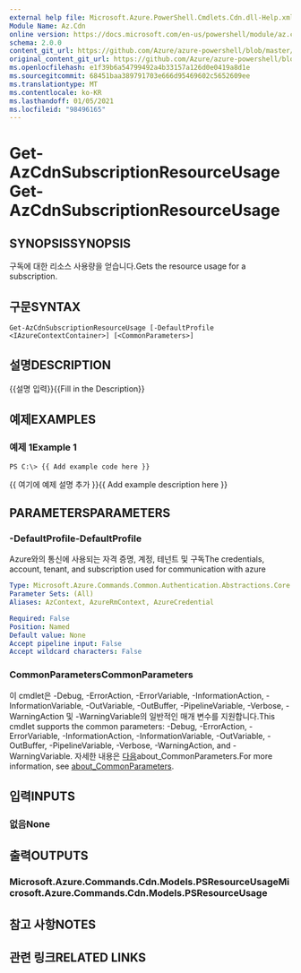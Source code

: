 ```yaml
---
external help file: Microsoft.Azure.PowerShell.Cmdlets.Cdn.dll-Help.xml
Module Name: Az.Cdn
online version: https://docs.microsoft.com/en-us/powershell/module/az.cdn/get-azcdnsubscriptionresourceusage
schema: 2.0.0
content_git_url: https://github.com/Azure/azure-powershell/blob/master/src/Cdn/Cdn/help/Get-AzCdnSubscriptionResourceUsage.md
original_content_git_url: https://github.com/Azure/azure-powershell/blob/master/src/Cdn/Cdn/help/Get-AzCdnSubscriptionResourceUsage.md
ms.openlocfilehash: e1f39b6a54799492a4b33157a126d0e0419a8d1e
ms.sourcegitcommit: 68451baa389791703e666d95469602c5652609ee
ms.translationtype: MT
ms.contentlocale: ko-KR
ms.lasthandoff: 01/05/2021
ms.locfileid: "98496165"
---
```

# <span data-ttu-id="73969-101">Get-AzCdnSubscriptionResourceUsage</span><span class="sxs-lookup"><span data-stu-id="73969-101">Get-AzCdnSubscriptionResourceUsage</span></span>

## <span data-ttu-id="73969-102">SYNOPSIS</span><span class="sxs-lookup"><span data-stu-id="73969-102">SYNOPSIS</span></span>
<span data-ttu-id="73969-103">구독에 대한 리소스 사용량을 얻습니다.</span><span class="sxs-lookup"><span data-stu-id="73969-103">Gets the resource usage for a subscription.</span></span>

## <span data-ttu-id="73969-104">구문</span><span class="sxs-lookup"><span data-stu-id="73969-104">SYNTAX</span></span>

```
Get-AzCdnSubscriptionResourceUsage [-DefaultProfile <IAzureContextContainer>] [<CommonParameters>]
```

## <span data-ttu-id="73969-105">설명</span><span class="sxs-lookup"><span data-stu-id="73969-105">DESCRIPTION</span></span>
<span data-ttu-id="73969-106">{{설명 입력}}</span><span class="sxs-lookup"><span data-stu-id="73969-106">{{Fill in the Description}}</span></span>

## <span data-ttu-id="73969-107">예제</span><span class="sxs-lookup"><span data-stu-id="73969-107">EXAMPLES</span></span>

### <span data-ttu-id="73969-108">예제 1</span><span class="sxs-lookup"><span data-stu-id="73969-108">Example 1</span></span>
```
PS C:\> {{ Add example code here }}
```

<span data-ttu-id="73969-109">{{ 여기에 예제 설명 추가 }}</span><span class="sxs-lookup"><span data-stu-id="73969-109">{{ Add example description here }}</span></span>

## <span data-ttu-id="73969-110">PARAMETERS</span><span class="sxs-lookup"><span data-stu-id="73969-110">PARAMETERS</span></span>

### <span data-ttu-id="73969-111">-DefaultProfile</span><span class="sxs-lookup"><span data-stu-id="73969-111">-DefaultProfile</span></span>
<span data-ttu-id="73969-112">Azure와의 통신에 사용되는 자격 증명, 계정, 테넌트 및 구독</span><span class="sxs-lookup"><span data-stu-id="73969-112">The credentials, account, tenant, and subscription used for communication with azure</span></span>

```yaml
Type: Microsoft.Azure.Commands.Common.Authentication.Abstractions.Core.IAzureContextContainer
Parameter Sets: (All)
Aliases: AzContext, AzureRmContext, AzureCredential

Required: False
Position: Named
Default value: None
Accept pipeline input: False
Accept wildcard characters: False
```

### <span data-ttu-id="73969-113">CommonParameters</span><span class="sxs-lookup"><span data-stu-id="73969-113">CommonParameters</span></span>
<span data-ttu-id="73969-114">이 cmdlet은 -Debug, -ErrorAction, -ErrorVariable, -InformationAction, -InformationVariable, -OutVariable, -OutBuffer, -PipelineVariable, -Verbose, -WarningAction 및 -WarningVariable의 일반적인 매개 변수를 지원합니다.</span><span class="sxs-lookup"><span data-stu-id="73969-114">This cmdlet supports the common parameters: -Debug, -ErrorAction, -ErrorVariable, -InformationAction, -InformationVariable, -OutVariable, -OutBuffer, -PipelineVariable, -Verbose, -WarningAction, and -WarningVariable.</span></span> <span data-ttu-id="73969-115">자세한 내용은 [다음](http://go.microsoft.com/fwlink/?LinkID=113216)about_CommonParameters.</span><span class="sxs-lookup"><span data-stu-id="73969-115">For more information, see [about_CommonParameters](http://go.microsoft.com/fwlink/?LinkID=113216).</span></span>

## <span data-ttu-id="73969-116">입력</span><span class="sxs-lookup"><span data-stu-id="73969-116">INPUTS</span></span>

### <span data-ttu-id="73969-117">없음</span><span class="sxs-lookup"><span data-stu-id="73969-117">None</span></span>

## <span data-ttu-id="73969-118">출력</span><span class="sxs-lookup"><span data-stu-id="73969-118">OUTPUTS</span></span>

### <span data-ttu-id="73969-119">Microsoft.Azure.Commands.Cdn.Models.PSResourceUsage</span><span class="sxs-lookup"><span data-stu-id="73969-119">Microsoft.Azure.Commands.Cdn.Models.PSResourceUsage</span></span>

## <span data-ttu-id="73969-120">참고 사항</span><span class="sxs-lookup"><span data-stu-id="73969-120">NOTES</span></span>

## <span data-ttu-id="73969-121">관련 링크</span><span class="sxs-lookup"><span data-stu-id="73969-121">RELATED LINKS</span></span>
